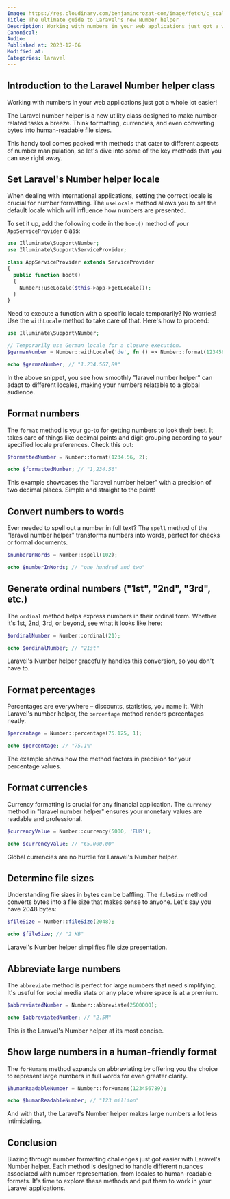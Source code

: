 ```yaml
---
Image: https://res.cloudinary.com/benjamincrozat-com/image/fetch/c_scale,f_webp,q_auto,w_1200/https://github.com/benjamincrozat/content/assets/3613731/b5ab883f-6840-4cb7-8c8f-e36d3c30c533
Title: The ultimate guide to Laravel's new Number helper
Description: Working with numbers in your web applications just got a whole lot easier! Discover what's possible using Laravel's new Number helper.
Canonical: 
Audio:
Published at: 2023-12-06
Modified at:
Categories: laravel
---
```


## Introduction to the Laravel Number helper class

Working with numbers in your web applications just got a whole lot easier!

The Laravel number helper is a new utility class designed to make number-related tasks a breeze. Think formatting, currencies, and even converting bytes into human-readable file sizes.

This handy tool comes packed with methods that cater to different aspects of number manipulation, so let's dive into some of the key methods that you can use right away.

## Set Laravel's Number helper locale

When dealing with international applications, setting the correct locale is crucial for number formatting. The `useLocale` method allows you to set the default locale which will influence how numbers are presented.

To set it up, add the following code in the `boot()` method of your `AppServiceProvider` class:

```php
use Illuminate\Support\Number;
use Illuminate\Support\ServiceProvider;

class AppServiceProvider extends ServiceProvider
{
  public function boot()
  {
    Number::useLocale($this->app->getLocale());
  }
}
```

Need to execute a function with a specific locale temporarily? No worries! Use the `withLocale` method to take care of that. Here's how to proceed:

```php
use Illuminate\Support\Number;

// Temporarily use German locale for a closure execution.
$germanNumber = Number::withLocale('de', fn () => Number::format(1234567.89));

echo $germanNumber; // "1.234.567,89"
```

In the above snippet, you see how smoothly "laravel number helper" can adapt to different locales, making your numbers relatable to a global audience.

## Format numbers

The `format` method is your go-to for getting numbers to look their best. It takes care of things like decimal points and digit grouping according to your specified locale preferences. Check this out:

```php
$formattedNumber = Number::format(1234.56, 2);

echo $formattedNumber; // "1,234.56"
```

This example showcases the "laravel number helper" with a precision of two decimal places. Simple and straight to the point!

## Convert numbers to words

Ever needed to spell out a number in full text? The `spell` method of the "laravel number helper" transforms numbers into words, perfect for checks or formal documents.

```php
$numberInWords = Number::spell(102);

echo $numberInWords; // "one hundred and two"
```

## Generate ordinal numbers ("1st", "2nd", "3rd", etc.)

The `ordinal` method helps express numbers in their ordinal form. Whether it's 1st, 2nd, 3rd, or beyond, see what it looks like here:

```php
$ordinalNumber = Number::ordinal(21);

echo $ordinalNumber; // "21st"
```

Laravel's Number helper gracefully handles this conversion, so you don't have to.

## Format percentages

Percentages are everywhere – discounts, statistics, you name it. With Laravel's number helper, the `percentage` method renders percentages neatly.

```php
$percentage = Number::percentage(75.125, 1);

echo $percentage; // "75.1%"
```

The example shows how the method factors in precision for your percentage values.

## Format currencies

Currency formatting is crucial for any financial application. The `currency` method in "laravel number helper" ensures your monetary values are readable and professional.

```php
$currencyValue = Number::currency(5000, 'EUR');

echo $currencyValue; // "€5,000.00"
```

Global currencies are no hurdle for Laravel's Number helper.

## Determine file sizes

Understanding file sizes in bytes can be baffling. The `fileSize` method converts bytes into a file size that makes sense to anyone. Let's say you have 2048 bytes:

```php
$fileSize = Number::fileSize(2048);

echo $fileSize; // "2 KB"
```

Laravel's Number helper simplifies file size presentation.

## Abbreviate large numbers

The `abbreviate` method is perfect for large numbers that need simplifying. It's useful for social media stats or any place where space is at a premium.

```php
$abbreviatedNumber = Number::abbreviate(2500000);

echo $abbreviatedNumber; // "2.5M"
```

This is the Laravel's Number helper at its most concise.

## Show large numbers in a human-friendly format

The `forHumans` method expands on abbreviating by offering you the choice to represent large numbers in full words for even greater clarity.

```php
$humanReadableNumber = Number::forHumans(123456789);

echo $humanReadableNumber; // "123 million"
```

And with that, the Laravel's Number helper makes large numbers a lot less intimidating.

## Conclusion

Blazing through number formatting challenges just got easier with Laravel's Number helper. Each method is designed to handle different nuances associated with number representation, from locales to human-readable formats. It's time to explore these methods and put them to work in your Laravel applications.
